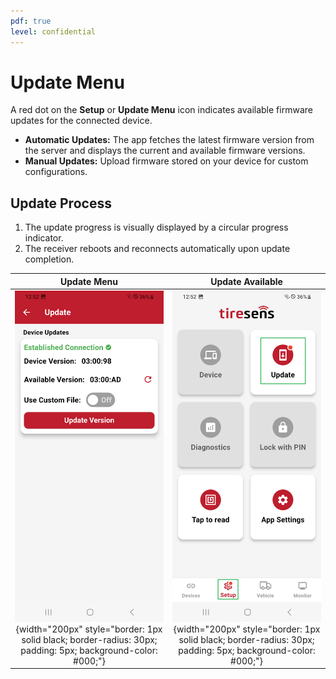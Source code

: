 ```yaml
---
pdf: true
level: confidential
---
```

# Update Menu

A red dot on the **Setup** or **Update Menu** icon indicates available firmware updates for the connected device.

- **Automatic Updates:** The app fetches the latest firmware version from the server and displays the current and available firmware versions.
- **Manual Updates:** Upload firmware stored on your device for custom configurations.

## Update Process

1. The update progress is visually displayed by a circular progress indicator.
2. The receiver reboots and reconnects automatically upon update completion.

| **Update Menu**       |**Update Available**       |
|:----------------------:|:----------------------:|
| ![Update Menu](images/update_menu.PNG){width="200px" style="border: 1px solid black; border-radius: 30px; padding: 5px; background-color: #000;"} |![Update Available](images/updateAvailable.PNG){width="200px" style="border: 1px solid black; border-radius: 30px; padding: 5px; background-color: #000;"} |

